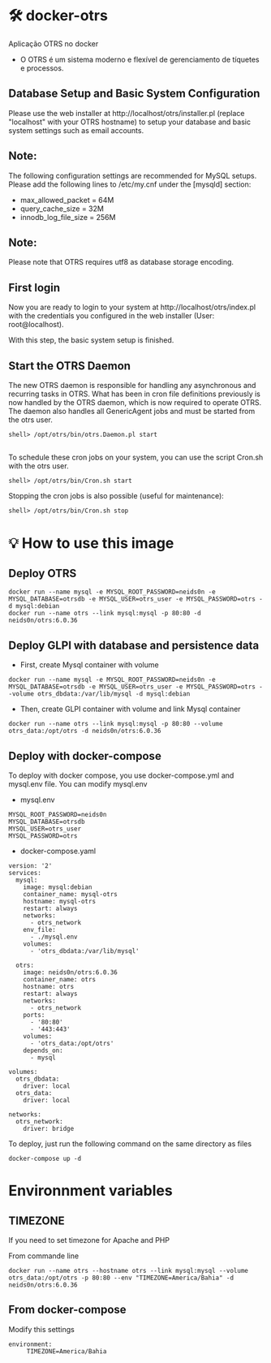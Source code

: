 # 🛠️ docker-otrs 
Aplicação OTRS no docker

- O OTRS é um sistema moderno e flexível de gerenciamento de tíquetes e processos.

## Database Setup and Basic System Configuration

Please use the web installer at http://localhost/otrs/installer.pl (replace "localhost" with your OTRS hostname) to setup your database and basic system settings such as email accounts.
##

## **Note**: 
The following configuration settings are recommended for MySQL setups. Please add the following lines to /etc/my.cnf under the [mysqld] section:

- max_allowed_packet   = 64M
- query_cache_size     = 32M
- innodb_log_file_size = 256M
##               

## **Note**: 

Please note that OTRS requires utf8 as database storage encoding.
##

## First login

Now you are ready to login to your system at http://localhost/otrs/index.pl with the credentials you configured in the web installer (User: root@localhost).

With this step, the basic system setup is finished.
##

## Start the OTRS Daemon

The new OTRS daemon is responsible for handling any asynchronous and recurring tasks in OTRS. What has been in cron file definitions previously is now handled by the OTRS daemon, which is now required to operate OTRS. The daemon also handles all GenericAgent jobs and must be started from the otrs user.

``` 
shell> /opt/otrs/bin/otrs.Daemon.pl start 
```

##            

To schedule these cron jobs on your system, you can use the script Cron.sh with the otrs user.

```
shell> /opt/otrs/bin/Cron.sh start
```
            

Stopping the cron jobs is also possible (useful for maintenance):

```
shell> /opt/otrs/bin/Cron.sh stop
```

# :bulb: How to use this image

##  Deploy OTRS
```
docker run --name mysql -e MYSQL_ROOT_PASSWORD=neids0n -e MYSQL_DATABASE=otrsdb -e MYSQL_USER=otrs_user -e MYSQL_PASSWORD=otrs -d mysql:debian
docker run --name otrs --link mysql:mysql -p 80:80 -d neids0n/otrs:6.0.36
```

## Deploy GLPI with database and persistence data

- First, create Mysql container with volume

```
docker run --name mysql -e MYSQL_ROOT_PASSWORD=neids0n -e MYSQL_DATABASE=otrsdb -e MYSQL_USER=otrs_user -e MYSQL_PASSWORD=otrs --volume otrs_dbdata:/var/lib/mysql -d mysql:debian 
```

- Then, create GLPI container with volume and link Mysql container

```
docker run --name otrs --link mysql:mysql -p 80:80 --volume otrs_data:/opt/otrs -d neids0n/otrs:6.0.36
```

## Deploy with docker-compose

To deploy with docker compose, you use docker-compose.yml and mysql.env file. You can modify mysql.env

- mysql.env
```
MYSQL_ROOT_PASSWORD=neids0n
MYSQL_DATABASE=otrsdb
MYSQL_USER=otrs_user
MYSQL_PASSWORD=otrs
```

- docker-compose.yaml
```
version: '2'
services:
  mysql:
    image: mysql:debian
    container_name: mysql-otrs
    hostname: mysql-otrs
    restart: always
    networks:
      - otrs_network
    env_file:
      - ./mysql.env
    volumes:
      - 'otrs_dbdata:/var/lib/mysql'

  otrs:
    image: neids0n/otrs:6.0.36
    container_name: otrs
    hostname: otrs
    restart: always
    networks:
      - otrs_network
    ports:
      - '80:80'
      - '443:443'
    volumes:
      - 'otrs_data:/opt/otrs'
    depends_on:
      - mysql

volumes:
  otrs_dbdata:
    driver: local
  otrs_data:
    driver: local

networks:
  otrs_network:
    driver: bridge
```

To deploy, just run the following command on the same directory as files

```
docker-compose up -d
```

# Environnment variables

## TIMEZONE

If you need to set timezone for Apache and PHP

From commande line

```
docker run --name otrs --hostname otrs --link mysql:mysql --volume otrs_data:/opt/otrs -p 80:80 --env "TIMEZONE=America/Bahia" -d neids0n/otrs:6.0.36
```

## From docker-compose

Modify this settings

```
environment:
     TIMEZONE=America/Bahia
```
